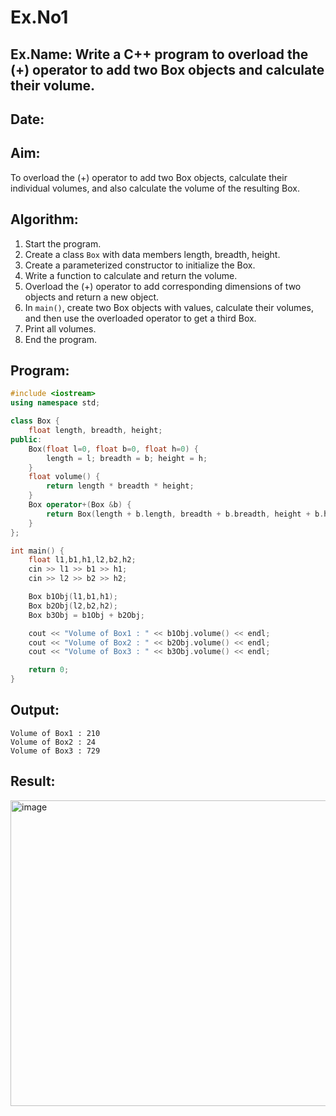 # Ex.No1
## Ex.Name: Write a C++ program to overload the (+) operator to add two Box objects and calculate their volume.
## Date:

## Aim:
To overload the (+) operator to add two Box objects, calculate their individual volumes, and also calculate the volume of the resulting Box.

## Algorithm:
1. Start the program.  
2. Create a class `Box` with data members length, breadth, height.  
3. Create a parameterized constructor to initialize the Box.  
4. Write a function to calculate and return the volume.  
5. Overload the (+) operator to add corresponding dimensions of two objects and return a new object.  
6. In `main()`, create two Box objects with values, calculate their volumes, and then use the overloaded operator to get a third Box.  
7. Print all volumes.  
8. End the program.  

## Program:
```cpp
#include <iostream>
using namespace std;

class Box {
    float length, breadth, height;
public:
    Box(float l=0, float b=0, float h=0) {
        length = l; breadth = b; height = h;
    }
    float volume() {
        return length * breadth * height;
    }
    Box operator+(Box &b) {
        return Box(length + b.length, breadth + b.breadth, height + b.height);
    }
};

int main() {
    float l1,b1,h1,l2,b2,h2;
    cin >> l1 >> b1 >> h1;
    cin >> l2 >> b2 >> h2;

    Box b1Obj(l1,b1,h1);
    Box b2Obj(l2,b2,h2);
    Box b3Obj = b1Obj + b2Obj;

    cout << "Volume of Box1 : " << b1Obj.volume() << endl;
    cout << "Volume of Box2 : " << b2Obj.volume() << endl;
    cout << "Volume of Box3 : " << b3Obj.volume() << endl;

    return 0;
}
```

## Output:
```
Volume of Box1 : 210
Volume of Box2 : 24
Volume of Box3 : 729
```

## Result:
<img width="1179" height="489" alt="image" src="https://github.com/user-attachments/assets/f2dddd22-57d3-48e9-a2b6-624d4f705ca2" />
